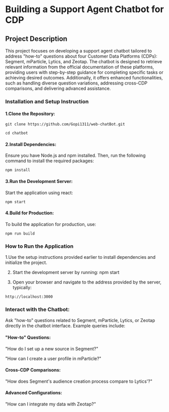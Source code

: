 # Building a Support Agent Chatbot for CDP

## Project Description

This project focuses on developing a support agent chatbot tailored to address "how-to" questions about four Customer Data Platforms (CDPs): Segment, mParticle, Lytics, and Zeotap. The chatbot is designed to retrieve relevant information from the official documentation of these platforms, providing users with step-by-step guidance for completing specific tasks or achieving desired outcomes. Additionally, it offers enhanced functionalities, such as handling diverse question variations, addressing cross-CDP comparisons, and delivering advanced assistance.

### Installation and Setup Instruction

#### 1.Clone the Repository:

~~~
git clone https://github.com/Gopi1311/web-chatBot.git
~~~

~~~
cd chatbot
~~~

#### 2.Install Dependencies: 
  Ensure you have Node.js and npm installed. Then, run the following command to install the required packages:
~~~
npm install
~~~
#### 3.Run the Development Server: 
  Start the application using react:
~~~
npm start
~~~
#### 4.Build for Production:
To build the application for production, use:
~~~
npm run build
~~~

### How to Run the Application

1.Use the setup instructions provided earlier to install dependencies and initialize the project.

2. Start the development server by running: npm start
   
3. Open your browser and navigate to the address provided by the server, typically:
~~~
http://localhost:3000
~~~

### Interact with the Chatbot:

Ask "how-to" questions related to Segment, mParticle, Lytics, or Zeotap directly in the chatbot interface. Example queries include:

#### "How-to" Questions:

  "How do I set up a new source in Segment?"
  
  "How can I create a user profile in mParticle?"
  
#### Cross-CDP Comparisons:
  
  "How does Segment's audience creation process compare to Lytics'?"
  
#### Advanced Configurations:

  "How can I integrate my data with Zeotap?"

